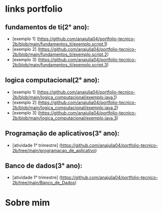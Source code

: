 # links portfolio
## fundamentos de ti(2° ano):
* [exemplo 1] (https://github.com/anajulia04/portfolio-tecnico-2b/blob/main/fundamentos_ti/exemplo.script.1)
* [exemplo 2] (https://github.com/anajulia04/portfolio-tecnico-2b/blob/main/fundamentos_ti/exemplo.script.2)
* [exemplo 3] (https://github.com/anajulia04/portfolio-tecnico-2b/blob/main/fundamentos_ti/exemplo.script.3)
## logica computacional(2° ano):
* [exemplo 1] (https://github.com/anajulia04/portfolio-tecnico-2b/blob/main/logica_computacional/exemplo.java.1)
* [exemplo 2] (https://github.com/anajulia04/portfolio-tecnico-2b/blob/main/logica_computacional/exemplo.java.2)
* [exemplo 3] (https://github.com/anajulia04/portfolio-tecnico-2b/blob/main/logica_computacional/exemplo.java.3)
## Programação de aplicativos(3° ano):
* [atividade 1° trimestre] (https://github.com/anajulia04/portfolio-tecnico-2b/tree/main/programacao_de_aplicativo)
## Banco de dados(3° ano):
* [atividade 1° trimestre] (https://github.com/anajulia04/portfolio-tecnico-2b/tree/main/Banco_de_Dados)

# Sobre mim
## Currículo
### Formação:
* ensino fundamental-<i>Centro Educacional Companhia do Saber</i>; graduacao: 2019
* ensino médio-<i>SESI SENAI</i>; cursando: 3° ano
* curso de desenvolvimento de sistemas integrado com o ensino médio; cursando: 2° ano
### Experiências:
* Jovem aprendiz-Kaluga-auxiliar de loja; início: janeiro 2020; final: maio 2021

